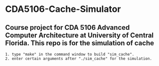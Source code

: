 # CDA5106-Cache-Simulator

## Course project for CDA 5106 Advanced Computer Architecture at University of Central Florida. This repo is for the simulation of cache

```
1. type "make" in the command window to build "sim_cache".
2. enter certain arguments after "./sim_cache" for the simulation.
```

